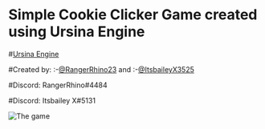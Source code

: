 # Simple Cookie Clicker Game created using Ursina Engine

#[Ursina Engine](https://www.ursinaengine.org/)


#Created by: :-[@RangerRhino23](https://www.github.com/RangerRhino23) and :-[@ItsbaileyX3525](https://www.github.com/ItsbaileyX3525) 

#Discord: RangerRhino#4484

#Discord: Itsbailey X#5131


![The game](https://i.imgur.com/BskdFHa.png)
